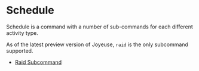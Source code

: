 # Schedule
Schedule is a command with a number of sub-commands for each different activity type. 

As of the latest preview version of Joyeuse, `raid` is the only subcommand supported.

* [Raid Subcommand](/#/commands?version=1.0.0&path=schedule-raid.md)
